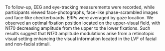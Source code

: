 To follow-up, EEG and eye-tracking measurements were recorded, while participants viewed face-photographs, face-like phase-scrambled images and face-like checkerboards. 
ERPs were averaged by gaze location. We observed an optimal fixation position located on the upper-visual field, with N170 decreasing amplitude from the upper to the lower fixations. 
Such results suggest that N170 amplitude modulations arise from a retinotopic visual setting enhancing the visual information located in the LVF of facial and non-facial stimuli.

